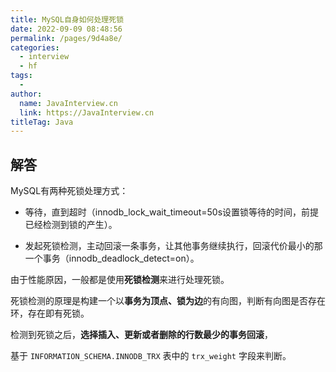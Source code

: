 ```yaml
---
title: MySQL自身如何处理死锁
date: 2022-09-09 08:48:56
permalink: /pages/9d4a8e/
categories:
  - interview
  - hf
tags:
  - 
author: 
  name: JavaInterview.cn
  link: https://JavaInterview.cn
titleTag: Java
---
```



## 解答

MySQL有两种死锁处理方式：

- 等待，直到超时（innodb_lock_wait_timeout=50s设置锁等待的时间，前提已经检测到锁的产生）。

- 发起死锁检测，主动回滚一条事务，让其他事务继续执行，回滚代价最小的那一个事务（innodb_deadlock_detect=on）。

由于性能原因，一般都是使用**死锁检测**来进行处理死锁。

死锁检测的原理是构建一个以**事务为顶点、锁为边**的有向图，判断有向图是否存在环，存在即有死锁。

检测到死锁之后，**选择插入、更新或者删除的行数最少的事务回滚**，

基于 `INFORMATION_SCHEMA.INNODB_TRX` 表中的 `trx_weight` 字段来判断。

